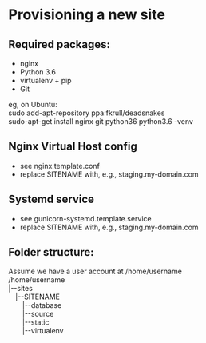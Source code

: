 # Provisioning a new site
## Required packages:
* nginx
* Python 3.6
* virtualenv + pip
* Git

eg, on Ubuntu:  
    sudo add-apt-repository ppa:fkrull/deadsnakes  
    sudo-apt-get install nginx git python36 python3.6 -venv

## Nginx Virtual Host config

* see nginx.template.conf
* replace SITENAME with, e.g., staging.my-domain.com

## Systemd service

* see gunicorn-systemd.template.service
* replace SITENAME with, e.g., staging.my-domain.com

## Folder structure:
Assume we have a user account at /home/username  
/home/username  
|--sites  
&#8195;|--SITENAME  
&#8195;&#8195;|--database  
&#8195;&#8195;|--source  
&#8195;&#8195;|--static  
&#8195;&#8195;|--virtualenv 